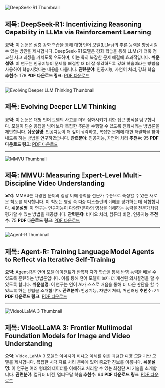 ![DeepSeek-R1 Thumbnail](https://cdn-thumbnails.huggingface.co/social-thumbnails/papers/2501.12948.png)
## 제목: DeepSeek-R1: Incentivizing Reasoning Capability in LLMs via Reinforcement Learning
**요약**: 이 논문은 심층 강화 학습을 통해 대형 언어 모델(LLMs)의 추론 능력을 향상시킬 수 있는 방안을 제시합니다. DeepSeek-R1 모델은 강화 학습을 통해 LLMs가 더욱 정교한 사고 과정을 거치도록 유도하며, 이는 특히 복잡한 문제 해결에 효과적입니다.
**쉬운설명**: 이 연구는 인공지능이 문제를 해결할 때 더 잘 생각하도록 강화 학습이라는 방법을 사용하여 학습시켰다는 내용을 다룹니다.
**관련분야**: 인공지능, 자연어 처리, 강화 학습
**추천수**: 178
**PDF 다운로드 링크**: [PDF 다운로드](https://huggingface.co/papers/2501.12948)

---

![Evolving Deeper LLM Thinking Thumbnail](https://cdn-thumbnails.huggingface.co/social-thumbnails/papers/2501.09891.png)
## 제목: Evolving Deeper LLM Thinking
**요약**: 이 논문은 대형 언어 모델의 사고를 더욱 심화시키기 위한 접근 방식을 탐구합니다. 모델이 단순 응답을 넘어 보다 복잡한 추론을 수행할 수 있도록 진화시키는 방법론을 제안합니다.
**쉬운설명**: 인공지능이 더 깊이 생각하고, 복잡한 문제에 대한 해결책을 찾아내도록 하는 방법을 연구하였습니다.
**관련분야**: 인공지능, 자연어 처리
**추천수**: 95
**PDF 다운로드 링크**: [PDF 다운로드](https://huggingface.co/papers/2501.09891)

---

![MMVU Thumbnail](https://cdn-thumbnails.huggingface.co/social-thumbnails/papers/2501.12380.png)
## 제목: MMVU: Measuring Expert-Level Multi-Discipline Video Understanding
**요약**: MMVU는 다양한 분야의 영상 이해 능력을 전문가 수준으로 측정할 수 있는 새로운 척도를 제시합니다. 이 척도는 영상 속 다중 디스플린의 이해를 평가하는 데 적합합니다.
**쉬운설명**: 이 연구는 인공지능이 다양한 분야의 영상을 이해하는 능력을 전문가처럼 평가할 수 있는 방법을 제공합니다.
**관련분야**: 비디오 처리, 컴퓨터 비전, 인공지능
**추천수**: 75
**PDF 다운로드 링크**: [PDF 다운로드](https://huggingface.co/papers/2501.12380)

---

![Agent-R Thumbnail](https://cdn-thumbnails.huggingface.co/social-thumbnails/papers/2501.11425.png)
## 제목: Agent-R: Training Language Model Agents to Reflect via Iterative Self-Training
**요약**: Agent-R은 언어 모델 에이전트가 반복적 자가 학습을 통해 반영 능력을 배울 수 있도록 훈련하는 방법론입니다. 이를 통해 언어 모델이 보다 더 개선된 의사결정을 할 수 있도록 합니다.
**쉬운설명**: 이 연구는 언어 AI가 스스로 배움을 통해 더 나은 판단을 할 수 있도록 하는 방법을 소개합니다.
**관련분야**: 인공지능, 자연어 처리, 머신러닝
**추천수**: 74
**PDF 다운로드 링크**: [PDF 다운로드](https://huggingface.co/papers/2501.11425)

---

![VideoLLaMA 3 Thumbnail](https://cdn-thumbnails.huggingface.co/social-thumbnails/papers/2501.13106.png)
## 제목: VideoLLaMA 3: Frontier Multimodal Foundation Models for Image and Video Understanding
**요약**: VideoLLaMA 3 모델은 이미지와 비디오 이해를 위한 최첨단 다중 모달 기반 모델를 제시합니다. 복잡한 시각 자료 처리 분야에 있어 중요한 진보를 이룹니다.
**쉬운설명**: 이 연구는 여러 형태의 데이터를 이해하고 처리할 수 있는 최첨단 AI 기술을 소개합니다.
**관련분야**: 컴퓨터 비전, 멀티모달 학습
**추천수**: 64
**PDF 다운로드 링크**: [PDF 다운로드](https://huggingface.co/papers/2501.13106)